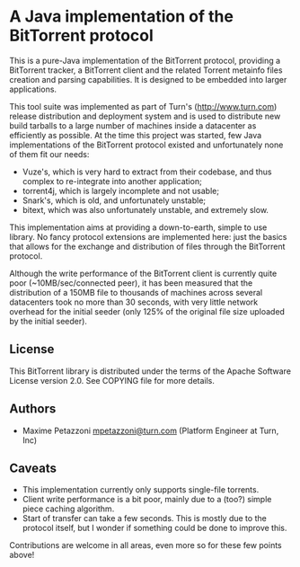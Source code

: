 A Java implementation of the BitTorrent protocol
================================================

This is a pure-Java implementation of the BitTorrent protocol, providing a
BitTorrent tracker, a BitTorrent client and the related Torrent metainfo files
creation and parsing capabilities. It is designed to be embedded into larger
applications.

This tool suite was implemented as part of Turn's (http://www.turn.com) release
distribution and deployment system and is used to distribute new build tarballs
to a large number of machines inside a datacenter as efficiently as possible.
At the time this project was started, few Java implementations of the
BitTorrent protocol existed and unfortunately none of them fit our needs:

* Vuze's, which is very hard to extract from their codebase, and thus complex
to re-integrate into another application;
* torrent4j, which is largely incomplete and not usable;
* Snark's, which is old, and unfortunately unstable;
* bitext, which was also unfortunately unstable, and extremely slow.

This implementation aims at providing a down-to-earth, simple to use library.
No fancy protocol extensions are implemented here: just the basics that allows
for the exchange and distribution of files through the BitTorrent protocol.

Although the write performance of the BitTorrent client is currently quite poor
(~10MB/sec/connected peer), it has been measured that the distribution of a
150MB file to thousands of machines across several datacenters took no more
than 30 seconds, with very little network overhead for the initial seeder (only
125% of the original file size uploaded by the initial seeder).


License
-------

This BitTorrent library is distributed under the terms of the Apache Software
License version 2.0. See COPYING file for more details.


Authors
-------

* Maxime Petazzoni <mpetazzoni@turn.com> (Platform Engineer at Turn, Inc)


Caveats
-------

* This implementation currently only supports single-file torrents.
* Client write performance is a bit poor, mainly due to a (too?) simple piece
caching algorithm.
* Start of transfer can take a few seconds. This is mostly due to the protocol
itself, but I wonder if something could be done to improve this.

Contributions are welcome in all areas, even more so for these few points
above!
